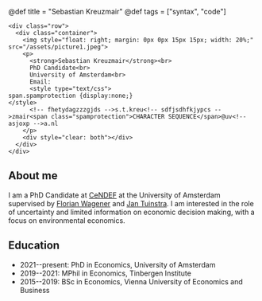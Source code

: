 
@def title = "Sebastian Kreuzmair"
@def tags = ["syntax", "code"]


~~~
<div class="row">
  <div class="container">
    <img style="float: right; margin: 0px 0px 15px 15px; width: 20%;" src="/assets/picture1.jpeg">
    <p>
      <strong>Sebastian Kreuzmair</strong><br>
      PhD Candidate<br>
      University of Amsterdam<br>
      Email:
      <style type="text/css">
span.spamprotection {display:none;}
</style>
      <!-- fhetydagzzzgjds -->s.t.kreu<!-- sdfjsdhfkjypcs -->zmair<span class="spamprotection">CHARACTER SEQUENCE</span>@uv<!-- asjoxp -->a.nl
    </p>
    <div style="clear: both"></div>
  </div>
</div>
~~~


## About me


 I am a PhD Candidate at [CeNDEF](https://cendef.uva.nl/) at the University of Amsterdam supervised by [Florian Wagener](https://www.uva.nl/en/profile/w/a/f.o.o.wagener/f.o.o.wagener.html) and [Jan Tuinstra](https://www.uva.nl/en/profile/t/u/j.tuinstra/j.tuinstra.html). I am interested in the role of uncertainty and limited information on economic decision making, with a focus on environmental economics.
 <!-- My main research fields are microeconomic theory and learning. I am particularly interested in dynamic market mechanisms with limited and decentralized information. -->

## Education

- 2021--present: PhD in Economics, University of Amsterdam
- 2019--2021: MPhil in Economics, Tinbergen Institute
- 2015--2019: BSc in Economics, Vienna University of Economics and Business 
